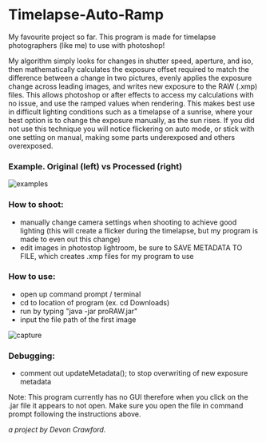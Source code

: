# Timelapse-Auto-Ramp

My favourite project so far. This program is made for timelapse photographers (like me) to use with photoshop!

My algorithm simply looks for changes in shutter speed, aperture, and iso, then mathematically calculates the exposure offset required to match the difference between a change in two pictures, evenly applies the exposure change across leading images, and writes new exposure to the RAW (.xmp) files. This allows photoshop or after effects to access my calculations with no issue, and use the ramped values when rendering. This makes best use in difficult lighting conditions such as a timelapse of a sunrise, where your best option is to change the exposure manually, as the sun rises. If you did not use this technique you will notice flickering on auto mode, or stick with one setting on manual, making some parts underexposed and others overexposed.

### Example. Original (left) vs Processed (right)

![examples](https://cloud.githubusercontent.com/assets/25334129/22401628/1e86ca5a-e5a9-11e6-904b-ace3d74c7ed5.gif)

### How to shoot:
  - manually change camera settings when shooting to achieve good lighting (this will create a flicker during the timelapse, but my program is made to even out this change)
  - edit images in photostop lightroom, be sure to SAVE METADATA TO FILE, which creates .xmp files for my program to use

### How to use:
  - open up command prompt / terminal
  - cd to location of program (ex. cd Downloads)
  - run by typing "java -jar proRAW.jar"
  - input the file path of the first image
  
![capture](https://cloud.githubusercontent.com/assets/25334129/22497738/c0901156-e821-11e6-9e15-04303fca7e5c.PNG)
  
### Debugging:
  - comment out updateMetadata(); to stop overwriting of new exposure metadata

Note: This program currently has no GUI therefore when you click on the .jar file it appears to not open. Make sure you open the file in command prompt following the instructions above.

*a project by Devon Crawford.*
